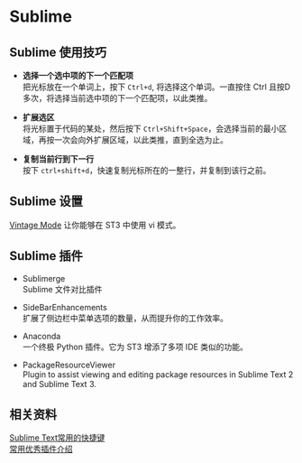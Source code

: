 
# Sublime

## Sublime 使用技巧

* **选择一个选中项的下一个匹配项**   
把光标放在一个单词上，按下 <code>Ctrl+d</code>, 将选择这个单词。一直按住 Ctrl 且按D多次，将选择当前选中项的下一个匹配项，以此类推。


* **扩展选区**     
将光标置于代码的某处，然后按下 <code>Ctrl+Shift+Space</code>，会选择当前的最小区域，再按一次会向外扩展区域，以此类推，直到全选为止。

* **复制当前行到下一行**     
 按下 <code>ctrl+shift+d</code>，快速复制光标所在的一整行，并复制到该行之前。


## Sublime 设置  

[Vintage Mode](http://www.sublimetext.com/docs/3/vintage.html) 让你能够在 ST3 中使用 vi 模式。

## Sublime 插件  

* Sublimerge   
Sublime 文件对比插件

* SideBarEnhancements    
扩展了侧边栏中菜单选项的数量，从而提升你的工作效率。  

* Anaconda    
一个终极 Python 插件。它为 ST3 增添了多项 IDE 类似的功能。  

* PackageResourceViewer    
Plugin to assist viewing and editing package resources in Sublime Text 2 and Sublime Text 3. 

## 相关资料
[Sublime Text常用的快捷键](http://blog.jobbole.com/82527/)    
[常用优秀插件介绍](http://www.cnblogs.com/hykun/p/sublimeText3.html)    


